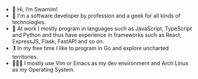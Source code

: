 - 👋 Hi, I’m Swarnim!
- 🌱 I'm a software developer by profession and a geek for all kinds of technologies.
- 🌅 At work I mostly program in languages such as JavaScript, TypeScript and Python and thus have experience in frameworks such as React, ExpressJS, Flask, FastAPI and so on.
- 🏌️ In my free time I like to program in Go and explore uncharted territories.
- 🧙🏼‍♂️ I mostly use Vim or Emacs as my dev environment and Arch Linux as my Operating System.

<!---
swarnimcodes/swarnimcodes is a ✨ special ✨ repository because its `README.md` (this file) appears on your GitHub profile.
You can click the Preview link to take a look at your changes.
--->
